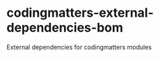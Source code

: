 # codingmatters-external-dependencies-bom
External dependencies for codingmatters modules











